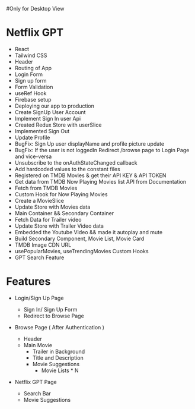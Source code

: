 #Only for Desktop View

# Netflix GPT

- React
- Tailwind CSS
- Header
- Routing of App
- Login Form
- Sign up form
- Form Validation
- useRef Hook
- Firebase setup
- Deploying our app to production
- Create SignUp User Account
- Implement Sign In user Api
- Created Redux Store with userSlice
- Implemented Sign Out
- Update Profile
- BugFix: Sign Up user displayName and profile picture update
- BugFix: If the user is not loggedIn Redirect /browse page to Login Page and vice-versa
- Unsubscribe to the onAuthStateChanged callback
- Add hardcoded values to the constant files
- Registered on TMDB Movies & get their API KEY & API TOKEN
- Get data from TMDB Now Playing Movies list API from Documentation 
- Fetch from TMDB Movies
- Custom Hook for Now Playing Movies
- Create a MovieSlice
- Update Store with Movies data
- Main Container && Secondary Container
- Fetch Data for Trailer video
- Update Store with Trailer Video data
- Embedded the Youtube Video && made it autoplay and mute
- Build Secondary Component, Movie List, Movie Card
- TMDB Image CDN URL
- usePopularMovies, useTrendingMovies Custom Hooks 
- GPT Search Feature


# Features

- Login/Sign Up Page
    - Sign In/ Sign Up Form
    - Redirect to Browse Page 

- Browse Page ( After Authentication )
    - Header
    - Main Movie
        - Trailer in Background
        - Title and Description
        - Movie Suggestions
            - Movie Lists * N

- Netflix GPT Page
    - Search Bar
    - Movie Suggestions

